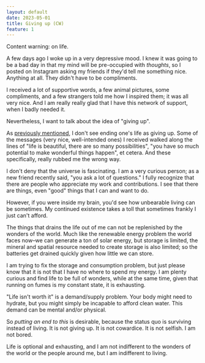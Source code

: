 ```yaml
---
layout: default
date: 2023-05-01
title: Giving up (CW)
feature: 1
---
```


Content warning: on life.

A few days ago I woke up in a very depressive mood. I knew it was going to be a bad day in that my mind will be pre-occupied with _thoughts_, so I posted on Instagram asking my friends if they'd tell me something nice. Anything at all. They didn't have to be compliments. 

I received a lot of supportive words, a few animal pictures, some compliments, and a few strangers told me how I inspired them; it was all very nice. And I am really really glad that I have this network of support, when I badly needed it.

Nevertheless, I want to talk about the idea of "giving up". 

As [previously mentioned](/posts/depression), I don't see ending one's life as giving up. Some of the messages (very nice, well-intended ones) I received walked along the lines of "life is beautiful, there are so many possibilities", "you have so much potential to make wonderful things happen", et cetera. And these specifically, really rubbed me the wrong way.

I don't deny that the universe is fascinating. I am a very curious person; as a new friend recently said, "you ask a lot of questions." I fully recognize that there are people who appreciate my work and contributions. I see that there are things, even "good" things that I can and want to do.

However, if you were inside my brain, you'd see how unbearable living can be sometimes. My continued existence takes a toll that sometimes frankly I just can't afford.

The things that drains the life out of me can not be replenished by the wonders of the world. Much like the renewable energy problem the world faces now–we can generate a ton of solar energy, but storage is limited, the mineral and spatial resource needed to create storage is also limited; so the batteries get drained quickly given how little we can store.

I am trying to fix the storage and consumption problem, but just please know that it is not that I have no where to spend my energy. I am plenty curious and find life to be full of wonders, while at the same time, given that running on fumes is my constant state, it is exhausting.

"Life isn't worth it" is a demand/supply problem. Your body might need to hydrate, but you might simply be incapable to afford clean water. This demand can be mental and/or physical.

So _putting an end to this_ is desirable, because the status quo is surviving instead of living. It is not giving up. It is not cowardice. It is not selfish. I am not bored.

Life is optional and exhausting, and I am not indifferent to the wonders of the world or the people around me, but I am indifferent to living.
